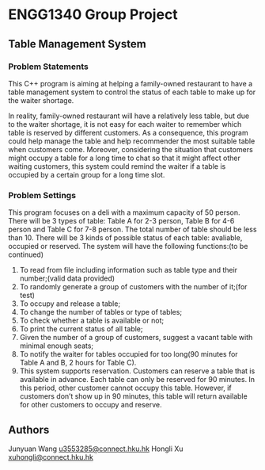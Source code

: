 # ENGG1340 Group Project
## Table Management System
### Problem Statements
This C++ program is aiming at helping a family-owned restaurant to have a table management system to control the status of each table to make up for the waiter shortage.

In reality, family-owned restaurant will have a relatively less table, but due to the waiter shortage, it is not easy for each waiter to remember which table is reserved by different customers. As a consequence, this program could help manage the table and help recommender the most suitable table when customers come. Moreover, considering the situation that customers might occupy a table for a long time to chat so that it might affect other waiting customers, this system could remind the waiter if a table is occupied by a certain group for a long time slot.

### Problem Settings
This program focuses on a deli with a maximum capacity of 50 person. There will be 3 types of table: Table A for 2-3 person, Table B for 4-6 person and Table C for 7-8 person. The total number of table should be less than 10. There will be 3 kinds of possible status of each table: avaliable, occupied or reserved. The system will have the following functions:(to be continued)
 1) To read from file including information such as table type and their number;(valid data provided)
 2) To randomly generate a group of customers with the number of it;(for test)
 3) To occupy and release a table; 
 4) To change the number of tables or type of tables;
 5) To check whether a table is available or not; 
 6) To print the current status of all table;
 7) Given the number of a group of customers, suggest a vacant table with minimal enough seats;
 8) To notify the waiter for tables occupied for too long(90 minutes for Table A and B, 2 hours for Table C).
 9) This system supports reservation. Customers can reserve a table that is available in advance. Each table can only  be reserved for 90 minutes. In this period, other customer cannot occupy this table. However, if customers don’t show up in 90 minutes, this table will return available for other customers to occupy and reserve.

## Authors
Junyuan Wang <u3553285@connect.hku.hk>
Hongli Xu <xuhongli@connect.hku.hk>
